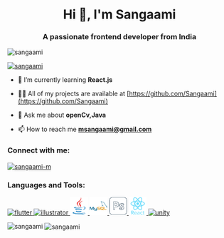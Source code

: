 <h1 align="center">Hi 👋, I'm Sangaami</h1>
<h3 align="center">A passionate frontend developer from India</h3>

<p align="left"> <img src="https://komarev.com/ghpvc/?username=sangaami&label=Profile%20views&color=0e75b6&style=flat" alt="sangaami" /> </p>

<p align="left"> <a href="https://github.com/ryo-ma/github-profile-trophy"><img src="https://github-profile-trophy.vercel.app/?username=sangaami" alt="sangaami" /></a> </p>

- 🌱 I’m currently learning **React.js**

- 👨‍💻 All of my projects are available at [https://github.com/Sangaami](https://github.com/Sangaami)

- 💬 Ask me about **openCv,Java**

- 📫 How to reach me **msangaami@gmail.com**

<h3 align="left">Connect with me:</h3>
<p align="left">
<a href="https://linkedin.com/in/sangaami-m" target="blank"><img align="center" src="https://raw.githubusercontent.com/rahuldkjain/github-profile-readme-generator/master/src/images/icons/Social/linked-in-alt.svg" alt="sangaami-m" height="30" width="40" /></a>
</p>

<h3 align="left">Languages and Tools:</h3>
<p align="left"> <a href="https://flutter.dev" target="_blank" rel="noreferrer"> <img src="https://www.vectorlogo.zone/logos/flutterio/flutterio-icon.svg" alt="flutter" width="40" height="40"/> </a> <a href="https://www.adobe.com/in/products/illustrator.html" target="_blank" rel="noreferrer"> <img src="https://www.vectorlogo.zone/logos/adobe_illustrator/adobe_illustrator-icon.svg" alt="illustrator" width="40" height="40"/> </a> <a href="https://www.java.com" target="_blank" rel="noreferrer"> <img src="https://raw.githubusercontent.com/devicons/devicon/master/icons/java/java-original.svg" alt="java" width="40" height="40"/> </a> <a href="https://www.mysql.com/" target="_blank" rel="noreferrer"> <img src="https://raw.githubusercontent.com/devicons/devicon/master/icons/mysql/mysql-original-wordmark.svg" alt="mysql" width="40" height="40"/> </a> <a href="https://www.photoshop.com/en" target="_blank" rel="noreferrer"> <img src="https://raw.githubusercontent.com/devicons/devicon/master/icons/photoshop/photoshop-line.svg" alt="photoshop" width="40" height="40"/> </a> <a href="https://reactjs.org/" target="_blank" rel="noreferrer"> <img src="https://raw.githubusercontent.com/devicons/devicon/master/icons/react/react-original-wordmark.svg" alt="react" width="40" height="40"/> </a> <a href="https://unity.com/" target="_blank" rel="noreferrer"> <img src="https://www.vectorlogo.zone/logos/unity3d/unity3d-icon.svg" alt="unity" width="40" height="40"/> </a> </p>

<p><img align="left" src="https://github-readme-stats.vercel.app/api/top-langs?username=sangaami&show_icons=true&locale=en&layout=compact" alt="sangaami" /></p>

<p>&nbsp;<img align="center" src="https://github-readme-stats.vercel.app/api?username=sangaami&show_icons=true&locale=en" alt="sangaami" /></p>
